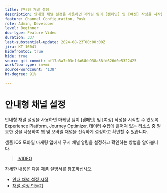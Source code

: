 ```yaml
---
title: 안내형 채널 설정
description: 안내형 채널 설정을 사용하면 마케팅 팀이 [캠페인] 및 [여정] 작성을 시작할 수 있도록 Experience Platform, Journey Optimizer, 데이터 수집에 흩어져 있는 리소스 중 필요한 것을 사용하여 웹 및 모바일 채널을 신속하게 설정하고 확인할 수 있습니다. 샘플 iOS 모바일 마케팅 앱에서 푸시 채널 알림을 설정하고 확인하는 방법을 알아봅니다.
feature: Channel Configuration, Push
role: Admin, Developer
level: Beginner
doc-type: Feature Video
duration: 337
last-substantial-update: 2024-08-23T00:00:00Z
jira: KT-16041
hidefromtoc: true
hide: true
source-git-commit: bf17a3a7c03e1da68bb938a58fd626d0e5322425
workflow-type: tm+mt
source-wordcount: '138'
ht-degree: 91%

---
```



# 안내형 채널 설정

안내형 채널 설정을 사용하면 마케팅 팀이 [캠페인] 및 [여정] 작성을 시작할 수 있도록 Experience Platform, Journey Optimizer, 데이터 수집에 흩어져 있는 리소스 중 필요한 것을 사용하여 웹 및 모바일 채널을 신속하게 설정하고 확인할 수 있습니다. 

샘플 iOS 모바일 마케팅 앱에서 푸시 채널 알림을 설정하고 확인하는 방법을 알아봅니다.

>[!VIDEO](https://video.tv.adobe.com/v/3433053/?learn=on)

자세한 내용은 다음 제품 설명서를 참조하십시오.

* [안내 채널 설정 시작](https://experienceleague.adobe.com/docs/journey-optimizer/using/configuration/guided-setup/set-mobile-config.html)
* [채널 설정 만들기](https://experienceleague.adobe.com/docs/journey-optimizer/using/configuration/guided-setup/create-channel-set-up.html)
